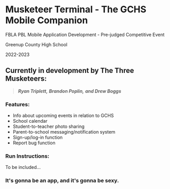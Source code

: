 # Musketeer Terminal - The GCHS Mobile Companion
FBLA PBL Mobile Application Development - Pre-judged Competitive Event

Greenup County High School

2022-2023

## Currently in development by The Three Musketeers:
> ***Ryan Triplett,***
***Brandon Poplin,***
***and Drew Boggs***

### Features:
- Info about upcoming events in relation to GCHS
- School calendar
- Student-to-teacher photo sharing 
- Parent-to-school messaging/notification system
- Sign-up/log-in function
- Report bug function

### Run Instructions:
To be included...

### It's gonna be an app, and it's gonna be sexy.

